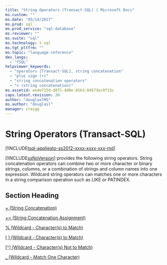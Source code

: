 ```yaml
---
title: "String Operators (Transact-SQL) | Microsoft Docs"
ms.custom: ""
ms.date: "03/14/2017"
ms.prod: sql
ms.prod_service: "sql-database"
ms.reviewer: ""
ms.suite: "sql"
ms.technology: t-sql
ms.tgt_pltfrm: ""
ms.topic: "language-reference"
dev_langs: 
  - "TSQL"
helpviewer_keywords: 
  - "operators [Transact-SQL], string concatenation"
  - "plus sign (+)"
  - "string concatenation operators"
  - "+ (string concatenation)"
ms.assetid: ee4e715d-d8f1-4d0e-81b3-04573ec9f13c
caps.latest.revision: 30
author: "douglaslMS"
ms.author: "douglasl"
manager: craigg
---
```

# String Operators (Transact-SQL)
[!INCLUDE[tsql-appliesto-ss2012-xxxx-xxxx-xxx-md](../../includes/tsql-appliesto-ss2012-xxxx-xxxx-xxx-md.md)]

  [!INCLUDE[ssNoVersion](../../includes/ssnoversion-md.md)] provides the following string operators. String concatenation operators can combine two or more character or binary strings, columns, or a combination of strings and column names into one expression. Wildcard string operators can matches one or more characters in a string comparison operation such as LIKE or PATINDEX.  
  
## Section Heading  
 [+ (String Concatenation)](../../t-sql/language-elements/string-concatenation-transact-sql.md)  
  
 [+= (String Concatenation Assignment)](../../t-sql/language-elements/string-concatenation-equal-transact-sql.md)  
  
 [% (Wildcard - Character(s) to Match)](../../t-sql/language-elements/percent-character-wildcard-character-s-to-match-transact-sql.md)  
  
 [&#91; &#93; (Wildcard - Character(s) to Match)](../../t-sql/language-elements/wildcard-character-s-to-match-transact-sql.md)  
  
 [&#91;^&#93; (Wildcard - Character(s) Not to Match)](../../t-sql/language-elements/wildcard-character-s-not-to-match-transact-sql.md)  
  
 [_ (Wildcard - Match One Character)](../../t-sql/language-elements/wildcard-match-one-character-transact-sql.md)  
  
  
